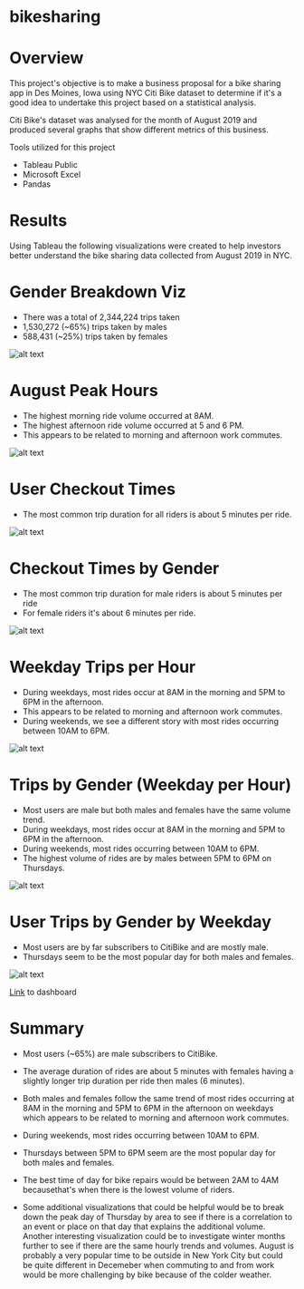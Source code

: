 # bikesharing

# Overview
This project's objective is to make a business proposal for a bike sharing app in Des Moines, Iowa using NYC Citi Bike dataset to determine if it's a good idea to undertake this project based on a statistical analysis.

Citi Bike's dataset was analysed for the month of August 2019 and produced several graphs that show different metrics of this business.

Tools utilized for this project

- Tableau Public 
- Microsoft Excel
- Pandas

# Results

Using Tableau the following visualizations were created to help investors better understand the bike sharing data collected from August 2019 in NYC. 

# Gender Breakdown Viz
- There was a total of 2,344,224 trips taken
- 1,530,272 (~65%) trips taken by males
- 588,431 (~25%) trips taken by females

![alt text](https://github.com/kmfriesen/bikesharing/blob/main/Resources/GenderBreakdown.png)

# August Peak Hours
- The highest morning ride volume occurred at 8AM.
- The highest afternoon ride volume occurred at 5 and 6 PM.
- This appears to be related to morning and afternoon work commutes.

![alt text](https://github.com/kmfriesen/bikesharing/blob/main/Resources/AugustPeakHours.png)

# User Checkout Times 
- The most common trip duration for all riders is about 5 minutes per ride.

![alt text](https://github.com/kmfriesen/bikesharing/blob/main/Resources/CheckoutTimesForUsers.png)

# Checkout Times by Gender
- The most common trip duration for male riders is about 5 minutes per ride
- For female riders it's about 6 minutes per ride.

![alt text](https://github.com/kmfriesen/bikesharing/blob/main/Resources/CheckoutTimesByGender.png)

# Weekday Trips per Hour
- During weekdays, most rides occur at 8AM in the morning and 5PM to 6PM in the afternoon. 
- This appears to be related to morning and afternoon work commutes. 
- During weekends, we see a different story with most rides occurring between 10AM to 6PM. 

![alt text](https://github.com/kmfriesen/bikesharing/blob/main/Resources/TripsByWeekdayPerHour.png)

# Trips by Gender (Weekday per Hour)
- Most users are male but both males and females have the same volume trend. 
- During weekdays, most rides occur at 8AM in the morning and 5PM to 6PM in the afternoon. 
- During weekends, most rides occurring between 10AM to 6PM. 
- The highest volume of rides are by males between 5PM to 6PM on Thursdays.

![alt text](https://github.com/kmfriesen/bikesharing/blob/main/Resources/TripsByGender(WeekdayPerHour).png)

# User Trips by Gender by Weekday 
- Most users are by far subscribers to CitiBike and are mostly male. 
- Thursdays seem to be the most popular day for both males and females.

![alt text](https://github.com/kmfriesen/bikesharing/blob/main/Resources/UserTripsByGenderByWeekday.png)

[Link](https://public.tableau.com/app/profile/kristine.friesen/viz/Citibike_Challenge_16289798521500/CitiBikeStory?publish=yes) to dashboard


# Summary

- Most users (~65%) are male subscribers to CitiBike. 
- The average duration of rides are about 5 minutes with females having a slightly longer trip duration per ride then males (6 minutes). 
- Both males and females follow the same trend of most rides occurring at 8AM in the morning and 5PM to 6PM in the afternoon on weekdays which appears to be related to morning and afternoon work commutes. 
- During weekends, most rides occurring between 10AM to 6PM. 
- Thursdays between 5PM to 6PM seem are the most popular day for both males and females.
- The best time of day for bike repairs would be between 2AM to 4AM becausethat's when there is the lowest volume of riders.

- Some additional visualizations that could be helpful would be to break down the peak day of Thursday by area to see if there is a correlation to an event or place on that day that explains the additional volume. Another interesting visualization could be to investigate winter months further to see if there are the same hourly trends and volumes. August is probably a very popular time to be outside in New York City but could be quite different in Decemeber when commuting to and from work would be more challenging by bike because of the colder weather.

